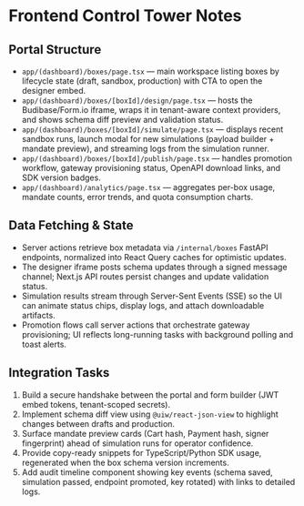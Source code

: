 # Frontend Control Tower Notes

## Portal Structure

- `app/(dashboard)/boxes/page.tsx` — main workspace listing boxes by lifecycle state (draft, sandbox, production) with CTA to open the designer embed.
- `app/(dashboard)/boxes/[boxId]/design/page.tsx` — hosts the Budibase/Form.io iframe, wraps it in tenant-aware context providers, and shows schema diff preview and validation status.
- `app/(dashboard)/boxes/[boxId]/simulate/page.tsx` — displays recent sandbox runs, launch modal for new simulations (payload builder + mandate preview), and streaming logs from the simulation runner.
- `app/(dashboard)/boxes/[boxId]/publish/page.tsx` — handles promotion workflow, gateway provisioning status, OpenAPI download links, and SDK version badges.
- `app/(dashboard)/analytics/page.tsx` — aggregates per-box usage, mandate counts, error trends, and quota consumption charts.

## Data Fetching & State

- Server actions retrieve box metadata via `/internal/boxes` FastAPI endpoints, normalized into React Query caches for optimistic updates.
- The designer iframe posts schema updates through a signed message channel; Next.js API routes persist changes and update validation status.
- Simulation results stream through Server-Sent Events (SSE) so the UI can animate status chips, display logs, and attach downloadable artifacts.
- Promotion flows call server actions that orchestrate gateway provisioning; UI reflects long-running tasks with background polling and toast alerts.

## Integration Tasks

1. Build a secure handshake between the portal and form builder (JWT embed tokens, tenant-scoped secrets).
2. Implement schema diff view using `@uiw/react-json-view` to highlight changes between drafts and production.
3. Surface mandate preview cards (Cart hash, Payment hash, signer fingerprint) ahead of simulation runs for operator confidence.
4. Provide copy-ready snippets for TypeScript/Python SDK usage, regenerated when the box schema version increments.
5. Add audit timeline component showing key events (schema saved, simulation passed, endpoint promoted, key rotated) with links to detailed logs.

